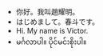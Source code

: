 - 你好。我叫趙耀明。
- はじめまして。春斗です。
- Hi. My name is Victor.
- မင်္ဂလာပါ။ ပိုင်မင်းစိုးပါ။
<!---
PaingMinSoe/PaingMinSoe is a ✨ special ✨ repository because its `README.md` (this file) appears on your GitHub profile.
You can click the Preview link to take a look at your changes.
--->
